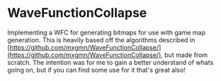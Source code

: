 # WaveFunctionCollapse
Implementing a WFC for generating bitmaps for use with game map generation.  This is heavily based off the algorithms described in [https://github.com/mxgmn/WaveFunctionCollapse/](https://github.com/mxgmn/WaveFunctionCollapse/), but made from scratch.  The intention was for me to gain a better understand of whats going on, but if you can find some use for it that's great also!
